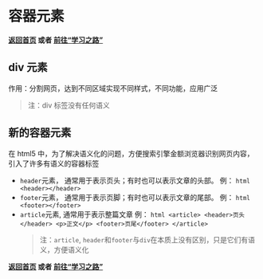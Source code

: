 # 容器元素

**[返回首页](../index.html) 或者 [前往“学习之路”](../%E5%AD%A6%E4%B9%A0%E4%B9%8B%E8%B7%AF.html)**

## div 元素

作用：分割网页，达到不同区域实现不同样式，不同功能，应用广泛

> 注：div 标签没有任何语义

## 新的容器元素

在 html5 中，为了解决语义化的问题，方便搜索引擎金额浏览器识别网页内容，引入了许多有语义的容器标签

- `header`元素，
  通常用于表示页头；有时也可以表示文章的头部。
  例：
  `html <header></header> `
- `footer`元素，
  通常用于表示页脚；有时也可以表示文章的尾部。
  例：
  `html <footer></footer> `
- `article`元素,
  通常用于表示整篇文章
  例：
  `html <article> <header>页头</header> <p>正文</p> <footer>页尾</footer> </article> `
  > 注：`article`, `header`和`footer`与`div`在本质上没有区别，只是它们有语义，方便语义化

**[返回首页](../index.html) 或者 [前往“学习之路”](../%E5%AD%A6%E4%B9%A0%E4%B9%8B%E8%B7%AF.html)**
